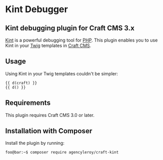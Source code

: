 # Kint Debugger
## Kint debugging plugin for Craft CMS 3.x

[Kint](https://kint-php.github.io/kint/) is a powerful debugging tool for [PHP](http://www.php.net/). This plugin enables you to use Kint in your [Twig](https://twig.symfony.com/) templates in [Craft CMS](https://craftcms.com/).

## Usage

Using Kint in your Twig templates couldn't be simpler:

```twig
{{ d(craft) }}
{{ d() }}
```

## Requirements

This plugin requires Craft CMS 3.0 or later.

## Installation with Composer

Install the plugin by running:

```console
foo@bar:~$ composer require agencyleroy/craft-kint
```